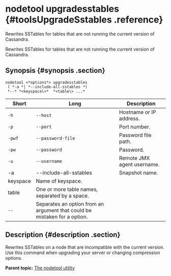 # nodetool upgradesstables {#toolsUpgradeSstables .reference}

Rewrites SSTables for tables that are not running the current version of Cassandra.

Rewrites SSTables for tables that are not running the current version of Cassandra.

## Synopsis {#synopsis .section}

```language-bash
nodetool <*options*> upgradesstables
 ( *-a *| *--include-all-sstables *) 
 *--* *<keyspace\>*  *<table\> ...* 
```

|Short|Long|Description|
|-----|----|-----------|
|`-h`|`--host`|Hostname or IP address.|
|`-p`|`--port`|Port number.|
|`-pwf`|`--password-file`|Password file path.|
|`-pw`|`--password`|Password.|
|`-u`|`--username`|Remote JMX agent username.|
|-a|--include-all-sstables|Snapshot name.|
|keyspace|Name of keyspace.|
|table|One or more table names, separated by a space.|
|`--`|Separates an option from an argument that could be mistaken for a option.|

## Description {#description .section}

Rewrites SSTables on a node that are incompatible with the current version. Use this command when upgrading your server or changing compression options.

**Parent topic:** [The nodetool utility](../../cassandra/tools/toolsNodetool.md)

